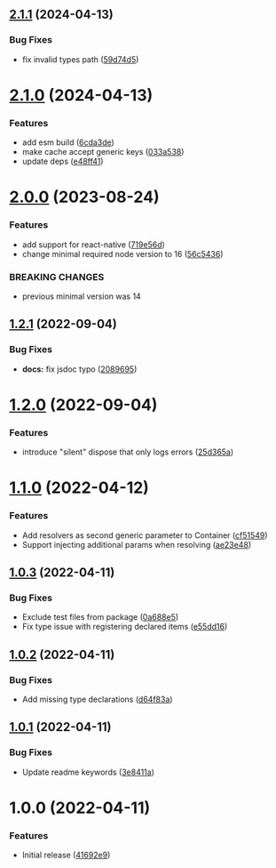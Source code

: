 ## [2.1.1](https://github.com/TheUnderScorer/mahobin/compare/v2.1.0...v2.1.1) (2024-04-13)


### Bug Fixes

* fix invalid types path ([59d74d5](https://github.com/TheUnderScorer/mahobin/commit/59d74d5d9970fbb17eadb5a55812841ef2424f80))

# [2.1.0](https://github.com/TheUnderScorer/mahobin/compare/v2.0.0...v2.1.0) (2024-04-13)


### Features

* add esm build ([6cda3de](https://github.com/TheUnderScorer/mahobin/commit/6cda3dedde6c6f5b4790179c4dd1e4613c1ca941))
* make cache accept generic keys ([033a538](https://github.com/TheUnderScorer/mahobin/commit/033a53840a6e6cda82cb5167c2f5159c4cd3805e))
* update deps ([e48ff41](https://github.com/TheUnderScorer/mahobin/commit/e48ff41b2e14ef766911ac9752c6009bdd7d0881))

# [2.0.0](https://github.com/TheUnderScorer/mahobin/compare/v1.2.1...v2.0.0) (2023-08-24)


### Features

* add support for react-native ([719e56d](https://github.com/TheUnderScorer/mahobin/commit/719e56d9836a66adb56edd1577ef6a7a2ef2b395))
* change minimal required node version to 16 ([56c5436](https://github.com/TheUnderScorer/mahobin/commit/56c543615a3089e9e3283b8155984edf3a94f838))


### BREAKING CHANGES

* previous minimal version was 14

## [1.2.1](https://github.com/TheUnderScorer/mahobin/compare/v1.2.0...v1.2.1) (2022-09-04)


### Bug Fixes

* **docs:** fix jsdoc typo ([2089695](https://github.com/TheUnderScorer/mahobin/commit/20896954f11df465e06166372d2eff15824e8821))

# [1.2.0](https://github.com/TheUnderScorer/mahobin/compare/v1.1.0...v1.2.0) (2022-09-04)


### Features

* introduce "silent" dispose that only logs errors ([25d365a](https://github.com/TheUnderScorer/mahobin/commit/25d365a3204123ce9bbb2d34404a64a19e3467fb))

# [1.1.0](https://github.com/TheUnderScorer/mahobin/compare/v1.0.3...v1.1.0) (2022-04-12)


### Features

* Add resolvers as second generic parameter to Container ([cf51549](https://github.com/TheUnderScorer/mahobin/commit/cf5154934e184823850943003a55e3462bfd0175))
* Support injecting additional params when resolving ([ae23e48](https://github.com/TheUnderScorer/mahobin/commit/ae23e4805f7f37c8e226cd7e6b63db5415fcf38b))

## [1.0.3](https://github.com/TheUnderScorer/mahobin/compare/v1.0.2...v1.0.3) (2022-04-11)


### Bug Fixes

* Exclude test files from package ([0a688e5](https://github.com/TheUnderScorer/mahobin/commit/0a688e56fb483fa0f11be3952e868f0db5f75b2e))
* Fix type issue with registering declared items ([e55dd16](https://github.com/TheUnderScorer/mahobin/commit/e55dd165892748a9f011e3c0d768a193eb64ef14))

## [1.0.2](https://github.com/TheUnderScorer/mahobin/compare/v1.0.1...v1.0.2) (2022-04-11)


### Bug Fixes

* Add missing type declarations ([d64f83a](https://github.com/TheUnderScorer/mahobin/commit/d64f83a58d413d76ab4d34b11b01e486bc3d937f))

## [1.0.1](https://github.com/TheUnderScorer/mahobin/compare/v1.0.0...v1.0.1) (2022-04-11)


### Bug Fixes

* Update readme keywords ([3e8411a](https://github.com/TheUnderScorer/mahobin/commit/3e8411a6e6b9695460aed543f56ae3e52fff7211))

# 1.0.0 (2022-04-11)


### Features

* Initial release ([41692e9](https://github.com/TheUnderScorer/mahobin/commit/41692e9bd38d9f00f19aa69168f495fcffee0b46))
